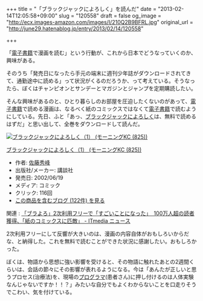 +++
title = "「ブラックジャックによろしく」を読んだ"
date = "2013-02-14T12:05:58+09:00"
slug = "120558"
draft = false
og_image = "http://ecx.images-amazon.com/images/I/210Q2B9BFRL.jpg"
original_url = "http://june29.hatenablog.jp/entry/2013/02/14/120558"

+++

<p>「<a class="keyword" href="http://d.hatena.ne.jp/keyword/%C5%C5%BB%D2%BD%F1%C0%D2">電子書籍</a>で漫画を読む」という行動が、これから日本でどうなっていくのか、興味がある。</p>
<p>そのうち「発売日になったら手元の端末に週刊少年誌がダウンロードされてきて、通勤途中に読める」って状況がくるのだろうか、って考えている。そうなったら、ぼくはチャンピオンとサンデーとマガジンとジャンプを定期購読したい。</p>
<p>そんな興味があるのと、ひとり暮らしのお部屋を圧迫したくないのがあって、<a class="keyword" href="http://d.hatena.ne.jp/keyword/%C5%C5%BB%D2%BD%F1%C0%D2">電子書籍</a>で読める漫画は、なるべく紙のコミックスではなくて<a class="keyword" href="http://d.hatena.ne.jp/keyword/%C5%C5%BB%D2%BD%F1%C0%D2">電子書籍</a>で読むようにしている。先日、ふと「あっ、<a class="keyword" href="http://d.hatena.ne.jp/keyword/%A5%D6%A5%E9%A5%C3%A5%AF%A5%B8%A5%E3%A5%C3%A5%AF%A4%CB%A4%E8%A4%ED%A4%B7%A4%AF">ブラックジャックによろしく</a>は、無料で読めるはずだ」と思い出して、全巻をダウンロードして読んだ。</p>
<p></p>
<div class="hatena-asin-detail">
<a href="http://www.amazon.co.jp/exec/obidos/ASIN/4063288250/cameralady-22/"><img src="http://ecx.images-amazon.com/images/I/210Q2B9BFRL._SL160_.jpg" class="hatena-asin-detail-image" alt="ブラックジャックによろしく（1） (モーニングKC (825))" title="ブラックジャックによろしく（1） (モーニングKC (825))"></a><div class="hatena-asin-detail-info">
<p class="hatena-asin-detail-title"><a href="http://www.amazon.co.jp/exec/obidos/ASIN/4063288250/cameralady-22/">ブラックジャックによろしく（1） (モーニングKC (825))</a></p>
<ul>
<li>
<span class="hatena-asin-detail-label">作者:</span> <a class="keyword" href="http://d.hatena.ne.jp/keyword/%BA%B4%C6%A3%BD%A8%CA%F6">佐藤秀峰</a>
</li>
<li>
<span class="hatena-asin-detail-label">出版社/メーカー:</span> 講談社</li>
<li>
<span class="hatena-asin-detail-label">発売日:</span> 2002/06/19</li>
<li>
<span class="hatena-asin-detail-label">メディア:</span> コミック</li>
<li> <span class="hatena-asin-detail-label">クリック</span>: 116回</li>
<li><a href="http://d.hatena.ne.jp/asin/4063288250/cameralady-22" target="_blank">この商品を含むブログ (122件) を見る</a></li>
</ul>
</div>
<div class="hatena-asin-detail-foot"></div>
</div>
<p>関連 : <a href="http://www.itmedia.co.jp/news/articles/1210/18/news055.html" title="「ブラよろ」2次利用フリーで「すごいことになった」　100万人超の読者獲得、「紙のコミックスに匹敵」 - ITmedia ニュース">「ブラよろ」2次利用フリーで「すごいことになった」　100万人超の読者獲得、「紙のコミックスに匹敵」 - ITmedia ニュース</a></p>
<p>2次利用フリーにして反響が大きいのは、漫画の内容自体がおもしろいからだな、と納得した。これを無料で読むことができた状況に感謝したい。おもしろかった。</p>
<p>ぼくは、物語から思想に強い影響を受けると、その物語に触れたあとの2週間くらいは、会話の節々にその影響が表れるようになる。今は「あんたが正しいと思うプロセス(治療法)を、現場の<a class="keyword" href="http://d.hatena.ne.jp/keyword/%A5%D7%A5%ED%A5%B0%A5%E9%A5%DE">プログラマ</a>(患者さん)に押し付けるのは人体実験なんじゃないですか！！？」みたいな自分でもよくわからないことを口走りそうでこわい、気を付けている。</p>
